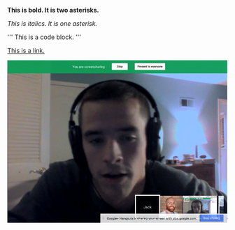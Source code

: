 **This is bold. It is two asterisks.**

*This is italics. It is one asterisk.*

'''
This is a code block.
'''

[This is a link.](http://www.google.com)

![Screenshot](/PairingScreenshot.png)